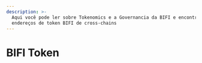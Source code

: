 ```yaml
---
description: >-
  Aqui você pode ler sobre Tokenomics e a Governancia da BIFI e encontrar os
  endereços de token BIFI de cross-chains
---
```


# BIFI Token


